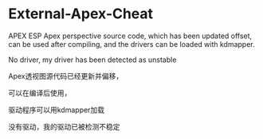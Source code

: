 # External-Apex-Cheat
APEX ESP
Apex perspective source code, 
which has been updated offset, can be used after compiling,
and the drivers can be loaded with kdmapper.

No driver, my driver has been detected as unstable



Apex透视图源代码已经更新并偏移，

可以在编译后使用，

驱动程序可以用kdmapper加载

没有驱动，我的驱动已被检测不稳定
